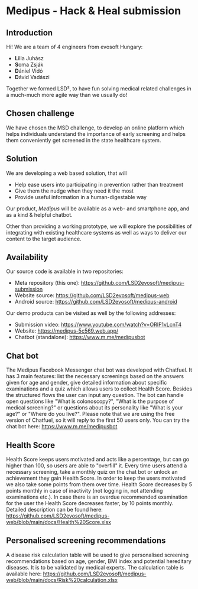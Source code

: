 # Medipus - Hack & Heal submission

## Introduction

Hi! We are a team of 4 engineers from evosoft Hungary:

- **L**illa Juhász
- **S**oma Zsják
- **D**ániel Vidó
- **D**ávid Vadászi

Together we formed LSD², to have fun solving medical related challenges in a much-much more agile way than we usually do!

## Chosen challenge

We have chosen the MSD challenge, to develop an online platform which helps individuals understand the importance of early screening and helps them conveniently get screened in the state healthcare system.

## Solution

We are developing a web based solution, that will

- Help ease users into participating in prevention rather than treatment
- Give them the nudge when they need it the most
- Provide useful information in a human-digestable way

Our product, *Medipus* will be available as a web- and smartphone app, and as a kind & helpful chatbot.

Other than providing a working prototype, we will explore the possibilities of integrating with existing healthcare systems as well as ways to deliver our content to the target audience.

## Availability

Our source code is available in two repositories:

- Meta repository (this one): <https://github.com/LSD2evosoft/medipus-submission>
- Website source: <https://github.com/LSD2evosoft/medipus-web>
- Android source: <https://github.com/LSD2evosoft/medipus-android>

Our demo products can be visited as well by the following addresses:

- Submission video: <https://www.youtube.com/watch?v=ORIF1vLcnT4>
- Website: <https://medipus-5c569.web.app/>
- Chatbot (standalone): <https://www.m.me/medipusbot>

## Chat bot

The Medipus Facebook Messenger chat bot was developed with Chatfuel. It has 3 main features: list the necessary screenings based on the answers given for age and gender, give detailed information about specific examinations and a quiz which allows users to collect Health Score. Besides the structured flows the user can input any question. The bot can handle open questions like "What is colonoscopy?", "What is the purpose of medical screening?" or questions about its personality like "What is your age?" or "Where do you live?". 
Please note that we are using the free version of Chatfuel, so it will reply to the first 50 users only. 
You can try the chat bot here: <https://www.m.me/medipusbot>

## Health Score 

Health Score keeps users motivated and acts like a percentage, but can go higher than 100, so users are able to "overfill" it. Every time users attend a necessary screening, take a monthly quiz on the chat bot or unlock an achievement they gain Health Score. In order to keep the users motivated we also take some points from them over time. Health Score decreases by 5 points monthly in case of inactivity (not logging in, not attending examinations etc.). In case there is an overdue recommended examination for the user the Health Score decreases faster, by 10 points monthly. Detailed description can be found here:
<https://github.com/LSD2evosoft/medipus-web/blob/main/docs/Health%20Score.xlsx>

## Personalised screening recommendations

A disease risk calculation table will be used to give personalised screening recommendations based on age, gender, BMI index and potential hereditary diseases. It is to be validated by medical experts. The calculation table is available here: <https://github.com/LSD2evosoft/medipus-web/blob/main/docs/Risk%20calculation.xlsx>
